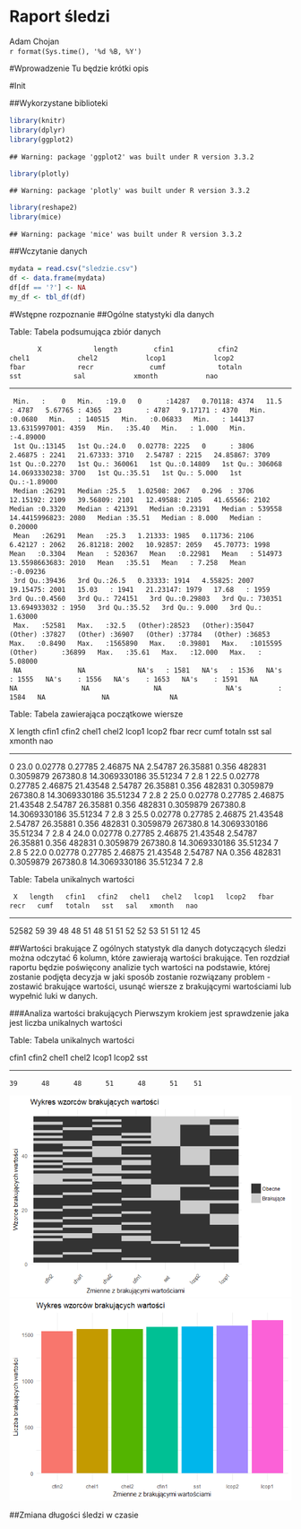 # Raport śledzi
Adam Chojan  
`r format(Sys.time(), '%d %B, %Y')`  




#Wprowadzenie
Tu będzie krótki opis

#Init

##Wykorzystane biblioteki

```r
library(knitr)
library(dplyr)
library(ggplot2)
```

```
## Warning: package 'ggplot2' was built under R version 3.3.2
```

```r
library(plotly)
```

```
## Warning: package 'plotly' was built under R version 3.3.2
```

```r
library(reshape2)
library(mice)
```

```
## Warning: package 'mice' was built under R version 3.3.2
```

##Wczytanie danych


```r
mydata = read.csv("sledzie.csv")
df <- data.frame(mydata)
df[df == '?'] <- NA
my_df <- tbl_df(df)
```

#Wstępne rozpoznanie
##Ogólne statystyki dla danych

Table: Tabela podsumująca zbiór danych

           X             length         cfin1           cfin2            chel1            chel2            lcop1            lcop2            fbar             recr              cumf             totaln                   sst             sal            xmonth            nao         
---  --------------  -------------  --------------  --------------  ---------------  ---------------  ---------------  ---------------  ---------------  ----------------  ----------------  ----------------  --------------------  --------------  ---------------  -----------------
     Min.   :    0   Min.   :19.0   0      :14287   0.70118: 4374   11.5    : 4787   5.67765 : 4365   23      : 4787   9.17171 : 4370   Min.   :0.0680   Min.   : 140515   Min.   :0.06833   Min.   : 144137   13.6315997001: 4359   Min.   :35.40   Min.   : 1.000   Min.   :-4.89000 
     1st Qu.:13145   1st Qu.:24.0   0.02778: 2225   0      : 3806   2.46875 : 2241   21.67333: 3710   2.54787 : 2215   24.85867: 3709   1st Qu.:0.2270   1st Qu.: 360061   1st Qu.:0.14809   1st Qu.: 306068   14.0693330238: 3700   1st Qu.:35.51   1st Qu.: 5.000   1st Qu.:-1.89000 
     Median :26291   Median :25.5   1.02508: 2067   0.296  : 3706   12.15192: 2109   39.56809: 2101   12.49588: 2105   41.65566: 2102   Median :0.3320   Median : 421391   Median :0.23191   Median : 539558   14.4415996823: 2080   Median :35.51   Median : 8.000   Median : 0.20000 
     Mean   :26291   Mean   :25.3   1.21333: 1985   0.11736: 2106   6.42127 : 2062   26.81218: 2002   10.92857: 2059   45.70773: 1998   Mean   :0.3304   Mean   : 520367   Mean   :0.22981   Mean   : 514973   13.5598663683: 2010   Mean   :35.51   Mean   : 7.258   Mean   :-0.09236 
     3rd Qu.:39436   3rd Qu.:26.5   0.33333: 1914   4.55825: 2007   19.15475: 2001   15.03   : 1941   21.23147: 1979   17.68   : 1959   3rd Qu.:0.4560   3rd Qu.: 724151   3rd Qu.:0.29803   3rd Qu.: 730351   13.694933032 : 1950   3rd Qu.:35.52   3rd Qu.: 9.000   3rd Qu.: 1.63000 
     Max.   :52581   Max.   :32.5   (Other):28523   (Other):35047   (Other) :37827   (Other) :36907   (Other) :37784   (Other) :36853   Max.   :0.8490   Max.   :1565890   Max.   :0.39801   Max.   :1015595   (Other)      :36899   Max.   :35.61   Max.   :12.000   Max.   : 5.08000 
     NA              NA             NA's   : 1581   NA's   : 1536   NA's    : 1555   NA's    : 1556   NA's    : 1653   NA's    : 1591   NA               NA                NA                NA                NA's         : 1584   NA              NA               NA               



Table: Tabela zawierająca początkowe wiersze

  X   length  cfin1     cfin2     chel1     chel2      lcop1     lcop2        fbar     recr        cumf     totaln  sst                   sal   xmonth   nao
---  -------  --------  --------  --------  ---------  --------  ---------  ------  -------  ----------  ---------  --------------  ---------  -------  ----
  0     23.0  0.02778   0.27785   2.46875   NA         2.54787   26.35881    0.356   482831   0.3059879   267380.8  14.3069330186    35.51234        7   2.8
  1     22.5  0.02778   0.27785   2.46875   21.43548   2.54787   26.35881    0.356   482831   0.3059879   267380.8  14.3069330186    35.51234        7   2.8
  2     25.0  0.02778   0.27785   2.46875   21.43548   2.54787   26.35881    0.356   482831   0.3059879   267380.8  14.3069330186    35.51234        7   2.8
  3     25.5  0.02778   0.27785   2.46875   21.43548   2.54787   26.35881    0.356   482831   0.3059879   267380.8  14.3069330186    35.51234        7   2.8
  4     24.0  0.02778   0.27785   2.46875   21.43548   2.54787   26.35881    0.356   482831   0.3059879   267380.8  14.3069330186    35.51234        7   2.8
  5     22.0  0.02778   0.27785   2.46875   21.43548   2.54787   NA          0.356   482831   0.3059879   267380.8  14.3069330186    35.51234        7   2.8



Table: Tabela unikalnych wartości

     X   length   cfin1   cfin2   chel1   chel2   lcop1   lcop2   fbar   recr   cumf   totaln   sst   sal   xmonth   nao
------  -------  ------  ------  ------  ------  ------  ------  -----  -----  -----  -------  ----  ----  -------  ----
 52582       59      39      48      48      51      48      51     51     52     52       53    51    51       12    45

##Wartości brakujące
Z ogólnych statystyk dla danych dotyczących śledzi można odczytać 6 kolumn, które zawierają wartości brakujące. Ten rozdział raportu będzie poświęcony analizie tych wartości na podstawie, której zostanie podjęta decyzja w jaki sposób zostanie rozwiązany problem - zostawić brakujące wartości, usunąć wiersze z brakującymi wartościami lub wypełnić luki w danych.

###Analiza wartości brakujących
Pierwszym krokiem jest sprawdzenie jaka jest liczba unikalnych wartości



Table: Tabela unikalnych wartości

 cfin1   cfin2   chel1   chel2   lcop1   lcop2   sst
------  ------  ------  ------  ------  ------  ----
    39      48      48      51      48      51    51

![](Raport_sledzie_files/figure-html/missing_valeues_pattern-1.png)<!-- -->![](Raport_sledzie_files/figure-html/missing_valeues_pattern-2.png)<!-- -->


##Zmiana długości śledzi w czasie
<!--html_preserve--><div id="htmlwidget-b224cd445df8254e8ba1" style="width:672px;height:480px;" class="plotly html-widget"></div>
<script type="application/json" data-for="htmlwidget-b224cd445df8254e8ba1">{"x":{"data":[{"x":[1,666.582278481013,1332.16455696203,1997.74683544304,2663.32911392405,3328.91139240506,3994.49367088608,4660.07594936709,5325.6582278481,5991.24050632911,6656.82278481013,7322.40506329114,7987.98734177215,8653.56962025316,9319.15189873418,9984.73417721519,10650.3164556962,11315.8987341772,11981.4810126582,12647.0632911392,13312.6455696203,13978.2278481013,14643.8101265823,15309.3924050633,15974.9746835443,16640.5569620253,17306.1392405063,17971.7215189873,18637.3037974684,19302.8860759494,19968.4683544304,20634.0506329114,21299.6329113924,21965.2151898734,22630.7974683544,23296.3797468354,23961.9620253165,24627.5443037975,25293.1265822785,25958.7088607595,26624.2911392405,27289.8734177215,27955.4556962025,28621.0379746835,29286.6202531646,29952.2025316456,30617.7848101266,31283.3670886076,31948.9493670886,32614.5316455696,33280.1139240506,33945.6962025316,34611.2784810127,35276.8607594937,35942.4430379747,36608.0253164557,37273.6075949367,37939.1898734177,38604.7721518987,39270.3544303797,39935.9367088608,40601.5189873418,41267.1012658228,41932.6835443038,42598.2658227848,43263.8481012658,43929.4303797468,44595.0126582278,45260.5949367089,45926.1772151899,46591.7594936709,47257.3417721519,47922.9240506329,48588.5063291139,49254.0886075949,49919.6708860759,50585.253164557,51250.835443038,51916.417721519,52582],"y":[26.2753681334387,26.2507855250607,26.2262029166827,26.2016203083047,26.1770376999267,26.1524550915486,26.1278724831706,26.1032898747926,26.0787072664146,26.0541246580366,26.0295420496586,26.0049594412806,25.9803768329026,25.9557942245245,25.9312116161465,25.9066290077685,25.8820463993905,25.8574637910125,25.8328811826345,25.8082985742565,25.7837159658785,25.7591333575004,25.7345507491224,25.7099681407444,25.6853855323664,25.6608029239884,25.6362203156104,25.6116377072324,25.5870550988544,25.5624724904763,25.5378898820983,25.5133072737203,25.4887246653423,25.4641420569643,25.4395594485863,25.4149768402083,25.3903942318303,25.3658116234523,25.3412290150742,25.3166464066962,25.2920637983182,25.2674811899402,25.2428985815622,25.2183159731842,25.1937333648062,25.1691507564282,25.1445681480501,25.1199855396721,25.0954029312941,25.0708203229161,25.0462377145381,25.0216551061601,24.9970724977821,24.9724898894041,24.947907281026,24.923324672648,24.89874206427,24.874159455892,24.849576847514,24.824994239136,24.800411630758,24.77582902238,24.751246414002,24.7266638056239,24.7020811972459,24.6774985888679,24.6529159804899,24.6283333721119,24.6037507637339,24.5791681553559,24.5545855469779,24.5300029385998,24.5054203302218,24.4808377218438,24.4562551134658,24.4316725050878,24.4070898967098,24.3825072883318,24.3579246799538,24.3333420715757],"text":["seq(1:length(length)): 1<br>length: 26.28","seq(1:length(length)): 666.58<br>length: 26.25","seq(1:length(length)): 1332.16<br>length: 26.23","seq(1:length(length)): 1997.75<br>length: 26.2","seq(1:length(length)): 2663.33<br>length: 26.18","seq(1:length(length)): 3328.91<br>length: 26.15","seq(1:length(length)): 3994.49<br>length: 26.13","seq(1:length(length)): 4660.08<br>length: 26.1","seq(1:length(length)): 5325.66<br>length: 26.08","seq(1:length(length)): 5991.24<br>length: 26.05","seq(1:length(length)): 6656.82<br>length: 26.03","seq(1:length(length)): 7322.41<br>length: 26","seq(1:length(length)): 7987.99<br>length: 25.98","seq(1:length(length)): 8653.57<br>length: 25.96","seq(1:length(length)): 9319.15<br>length: 25.93","seq(1:length(length)): 9984.73<br>length: 25.91","seq(1:length(length)): 10650.32<br>length: 25.88","seq(1:length(length)): 11315.9<br>length: 25.86","seq(1:length(length)): 11981.48<br>length: 25.83","seq(1:length(length)): 12647.06<br>length: 25.81","seq(1:length(length)): 13312.65<br>length: 25.78","seq(1:length(length)): 13978.23<br>length: 25.76","seq(1:length(length)): 14643.81<br>length: 25.73","seq(1:length(length)): 15309.39<br>length: 25.71","seq(1:length(length)): 15974.97<br>length: 25.69","seq(1:length(length)): 16640.56<br>length: 25.66","seq(1:length(length)): 17306.14<br>length: 25.64","seq(1:length(length)): 17971.72<br>length: 25.61","seq(1:length(length)): 18637.3<br>length: 25.59","seq(1:length(length)): 19302.89<br>length: 25.56","seq(1:length(length)): 19968.47<br>length: 25.54","seq(1:length(length)): 20634.05<br>length: 25.51","seq(1:length(length)): 21299.63<br>length: 25.49","seq(1:length(length)): 21965.22<br>length: 25.46","seq(1:length(length)): 22630.8<br>length: 25.44","seq(1:length(length)): 23296.38<br>length: 25.41","seq(1:length(length)): 23961.96<br>length: 25.39","seq(1:length(length)): 24627.54<br>length: 25.37","seq(1:length(length)): 25293.13<br>length: 25.34","seq(1:length(length)): 25958.71<br>length: 25.32","seq(1:length(length)): 26624.29<br>length: 25.29","seq(1:length(length)): 27289.87<br>length: 25.27","seq(1:length(length)): 27955.46<br>length: 25.24","seq(1:length(length)): 28621.04<br>length: 25.22","seq(1:length(length)): 29286.62<br>length: 25.19","seq(1:length(length)): 29952.2<br>length: 25.17","seq(1:length(length)): 30617.78<br>length: 25.14","seq(1:length(length)): 31283.37<br>length: 25.12","seq(1:length(length)): 31948.95<br>length: 25.1","seq(1:length(length)): 32614.53<br>length: 25.07","seq(1:length(length)): 33280.11<br>length: 25.05","seq(1:length(length)): 33945.7<br>length: 25.02","seq(1:length(length)): 34611.28<br>length: 25","seq(1:length(length)): 35276.86<br>length: 24.97","seq(1:length(length)): 35942.44<br>length: 24.95","seq(1:length(length)): 36608.03<br>length: 24.92","seq(1:length(length)): 37273.61<br>length: 24.9","seq(1:length(length)): 37939.19<br>length: 24.87","seq(1:length(length)): 38604.77<br>length: 24.85","seq(1:length(length)): 39270.35<br>length: 24.82","seq(1:length(length)): 39935.94<br>length: 24.8","seq(1:length(length)): 40601.52<br>length: 24.78","seq(1:length(length)): 41267.1<br>length: 24.75","seq(1:length(length)): 41932.68<br>length: 24.73","seq(1:length(length)): 42598.27<br>length: 24.7","seq(1:length(length)): 43263.85<br>length: 24.68","seq(1:length(length)): 43929.43<br>length: 24.65","seq(1:length(length)): 44595.01<br>length: 24.63","seq(1:length(length)): 45260.59<br>length: 24.6","seq(1:length(length)): 45926.18<br>length: 24.58","seq(1:length(length)): 46591.76<br>length: 24.55","seq(1:length(length)): 47257.34<br>length: 24.53","seq(1:length(length)): 47922.92<br>length: 24.51","seq(1:length(length)): 48588.51<br>length: 24.48","seq(1:length(length)): 49254.09<br>length: 24.46","seq(1:length(length)): 49919.67<br>length: 24.43","seq(1:length(length)): 50585.25<br>length: 24.41","seq(1:length(length)): 51250.84<br>length: 24.38","seq(1:length(length)): 51916.42<br>length: 24.36","seq(1:length(length)): 52582<br>length: 24.33"],"key":null,"type":"scatter","mode":"lines","name":"fitted values","line":{"width":3.77952755905512,"color":"rgba(51,102,255,1)","dash":"solid"},"hoveron":"points","showlegend":false,"xaxis":"x","yaxis":"y","hoverinfo":"text"},{"x":[1,666.582278481013,1332.16455696203,1997.74683544304,2663.32911392405,3328.91139240506,3994.49367088608,4660.07594936709,5325.6582278481,5991.24050632911,6656.82278481013,7322.40506329114,7987.98734177215,8653.56962025316,9319.15189873418,9984.73417721519,10650.3164556962,11315.8987341772,11981.4810126582,12647.0632911392,13312.6455696203,13978.2278481013,14643.8101265823,15309.3924050633,15974.9746835443,16640.5569620253,17306.1392405063,17971.7215189873,18637.3037974684,19302.8860759494,19968.4683544304,20634.0506329114,21299.6329113924,21965.2151898734,22630.7974683544,23296.3797468354,23961.9620253165,24627.5443037975,25293.1265822785,25958.7088607595,26624.2911392405,27289.8734177215,27955.4556962025,28621.0379746835,29286.6202531646,29952.2025316456,30617.7848101266,31283.3670886076,31948.9493670886,32614.5316455696,33280.1139240506,33945.6962025316,34611.2784810127,35276.8607594937,35942.4430379747,36608.0253164557,37273.6075949367,37939.1898734177,38604.7721518987,39270.3544303797,39935.9367088608,40601.5189873418,41267.1012658228,41932.6835443038,42598.2658227848,43263.8481012658,43929.4303797468,44595.0126582278,45260.5949367089,45926.1772151899,46591.7594936709,47257.3417721519,47922.9240506329,48588.5063291139,49254.0886075949,49919.6708860759,50585.253164557,51250.835443038,51916.417721519,52582,52582,52582,51916.417721519,51250.835443038,50585.253164557,49919.6708860759,49254.0886075949,48588.5063291139,47922.9240506329,47257.3417721519,46591.7594936709,45926.1772151899,45260.5949367089,44595.0126582278,43929.4303797468,43263.8481012658,42598.2658227848,41932.6835443038,41267.1012658228,40601.5189873418,39935.9367088608,39270.3544303797,38604.7721518987,37939.1898734177,37273.6075949367,36608.0253164557,35942.4430379747,35276.8607594937,34611.2784810127,33945.6962025316,33280.1139240506,32614.5316455696,31948.9493670886,31283.3670886076,30617.7848101266,29952.2025316456,29286.6202531646,28621.0379746835,27955.4556962025,27289.8734177215,26624.2911392405,25958.7088607595,25293.1265822785,24627.5443037975,23961.9620253165,23296.3797468354,22630.7974683544,21965.2151898734,21299.6329113924,20634.0506329114,19968.4683544304,19302.8860759494,18637.3037974684,17971.7215189873,17306.1392405063,16640.5569620253,15974.9746835443,15309.3924050633,14643.8101265823,13978.2278481013,13312.6455696203,12647.0632911392,11981.4810126582,11315.8987341772,10650.3164556962,9984.73417721519,9319.15189873418,8653.56962025316,7987.98734177215,7322.40506329114,6656.82278481013,5991.24050632911,5325.6582278481,4660.07594936709,3994.49367088608,3328.91139240506,2663.32911392405,1997.74683544304,1332.16455696203,666.582278481013,1,1],"y":[26.2487876611835,26.2247081124973,26.2006251798989,26.1765386611448,26.1524483391824,26.1283539809588,26.1042553361413,26.080152135745,26.0560440906672,26.0319308901283,26.0078122000211,25.9836876611751,25.9595568875439,25.9354194643319,25.9112749460793,25.8871228547362,25.8629626777629,25.8387938663075,25.8146158335245,25.7904279531139,25.7662295581793,25.742019940521,25.7177983505034,25.6935639976531,25.6693160521657,25.6450536475107,25.620775884332,25.5964818358373,25.5721705548485,25.5478410826469,25.5234924596841,25.4991237381398,25.4747339961931,25.4503223537398,25.425887989137,25.4014301564066,25.3769482021983,25.3524415817173,25.3279098727815,25.303352787207,25.278770178829,25.2541620476475,25.2295285398273,25.2048699435522,25.1801866810044,25.1554792969789,25.1307484448256,25.1059948705229,25.0812193957136,25.0564229005019,25.0316063067086,25.0067705621542,24.981916626387,24.9570454581257,24.9321580045483,24.9072551924473,24.8823379211787,24.857407057273,24.8324634305346,24.8075078314368,24.7825410096154,24.75756367327,24.732576489297,24.7075800839964,24.6825750442136,24.6575619188007,24.6325412202973,24.6075134267532,24.5824789836284,24.5574383057184,24.5323917790696,24.5073397628525,24.4822825911742,24.4572205748145,24.432154002876,24.4070831443435,24.3820082495499,24.356929551548,24.3318472673904,24.3067615993205,24.3067615993205,24.359922543831,24.3840020925172,24.4080850251156,24.4321715438697,24.4562618658321,24.4803562240556,24.5044548688731,24.5285580692694,24.5526661143472,24.5767793148861,24.6008980049933,24.6250225438394,24.6491533174705,24.6732907406825,24.6974352589351,24.7215873502782,24.7457475272515,24.7699163387069,24.79409437149,24.8182822519005,24.8424806468351,24.8666902644934,24.8909118545111,24.9151462073614,24.9393941528488,24.9636565575038,24.9879343206824,25.0122283691771,25.036539650166,25.0608691223676,25.0852177453303,25.1095864668746,25.1339762088214,25.1583878512747,25.1828222158775,25.2072800486079,25.2317620028162,25.2562686232971,25.2808003322329,25.3053574178074,25.3299400261854,25.354548157367,25.3791816651872,25.4038402614622,25.42852352401,25.4532309080356,25.4779617601888,25.5027153344916,25.5274908093008,25.5522873045126,25.5771038983058,25.6019396428602,25.6267935786274,25.6516647468888,25.6765522004661,25.7014550125672,25.7263722838358,25.7513031477415,25.7762467744799,25.8012023735776,25.826169195399,25.8511465317445,25.8761337157175,25.9011301210181,25.9261351608008,25.9511482862137,25.9761689847172,26.0011967782612,26.0262312213861,26.051271899296,26.0763184259449,26.101370442162,26.1264276138402,26.1514896301999,26.1765562021385,26.2016270606709,26.2267019554645,26.2517806534665,26.2768629376241,26.3019486056939,26.2487876611835],"text":["seq(1:length(length)): 1<br>length: 26.28","seq(1:length(length)): 666.58<br>length: 26.25","seq(1:length(length)): 1332.16<br>length: 26.23","seq(1:length(length)): 1997.75<br>length: 26.2","seq(1:length(length)): 2663.33<br>length: 26.18","seq(1:length(length)): 3328.91<br>length: 26.15","seq(1:length(length)): 3994.49<br>length: 26.13","seq(1:length(length)): 4660.08<br>length: 26.1","seq(1:length(length)): 5325.66<br>length: 26.08","seq(1:length(length)): 5991.24<br>length: 26.05","seq(1:length(length)): 6656.82<br>length: 26.03","seq(1:length(length)): 7322.41<br>length: 26","seq(1:length(length)): 7987.99<br>length: 25.98","seq(1:length(length)): 8653.57<br>length: 25.96","seq(1:length(length)): 9319.15<br>length: 25.93","seq(1:length(length)): 9984.73<br>length: 25.91","seq(1:length(length)): 10650.32<br>length: 25.88","seq(1:length(length)): 11315.9<br>length: 25.86","seq(1:length(length)): 11981.48<br>length: 25.83","seq(1:length(length)): 12647.06<br>length: 25.81","seq(1:length(length)): 13312.65<br>length: 25.78","seq(1:length(length)): 13978.23<br>length: 25.76","seq(1:length(length)): 14643.81<br>length: 25.73","seq(1:length(length)): 15309.39<br>length: 25.71","seq(1:length(length)): 15974.97<br>length: 25.69","seq(1:length(length)): 16640.56<br>length: 25.66","seq(1:length(length)): 17306.14<br>length: 25.64","seq(1:length(length)): 17971.72<br>length: 25.61","seq(1:length(length)): 18637.3<br>length: 25.59","seq(1:length(length)): 19302.89<br>length: 25.56","seq(1:length(length)): 19968.47<br>length: 25.54","seq(1:length(length)): 20634.05<br>length: 25.51","seq(1:length(length)): 21299.63<br>length: 25.49","seq(1:length(length)): 21965.22<br>length: 25.46","seq(1:length(length)): 22630.8<br>length: 25.44","seq(1:length(length)): 23296.38<br>length: 25.41","seq(1:length(length)): 23961.96<br>length: 25.39","seq(1:length(length)): 24627.54<br>length: 25.37","seq(1:length(length)): 25293.13<br>length: 25.34","seq(1:length(length)): 25958.71<br>length: 25.32","seq(1:length(length)): 26624.29<br>length: 25.29","seq(1:length(length)): 27289.87<br>length: 25.27","seq(1:length(length)): 27955.46<br>length: 25.24","seq(1:length(length)): 28621.04<br>length: 25.22","seq(1:length(length)): 29286.62<br>length: 25.19","seq(1:length(length)): 29952.2<br>length: 25.17","seq(1:length(length)): 30617.78<br>length: 25.14","seq(1:length(length)): 31283.37<br>length: 25.12","seq(1:length(length)): 31948.95<br>length: 25.1","seq(1:length(length)): 32614.53<br>length: 25.07","seq(1:length(length)): 33280.11<br>length: 25.05","seq(1:length(length)): 33945.7<br>length: 25.02","seq(1:length(length)): 34611.28<br>length: 25","seq(1:length(length)): 35276.86<br>length: 24.97","seq(1:length(length)): 35942.44<br>length: 24.95","seq(1:length(length)): 36608.03<br>length: 24.92","seq(1:length(length)): 37273.61<br>length: 24.9","seq(1:length(length)): 37939.19<br>length: 24.87","seq(1:length(length)): 38604.77<br>length: 24.85","seq(1:length(length)): 39270.35<br>length: 24.82","seq(1:length(length)): 39935.94<br>length: 24.8","seq(1:length(length)): 40601.52<br>length: 24.78","seq(1:length(length)): 41267.1<br>length: 24.75","seq(1:length(length)): 41932.68<br>length: 24.73","seq(1:length(length)): 42598.27<br>length: 24.7","seq(1:length(length)): 43263.85<br>length: 24.68","seq(1:length(length)): 43929.43<br>length: 24.65","seq(1:length(length)): 44595.01<br>length: 24.63","seq(1:length(length)): 45260.59<br>length: 24.6","seq(1:length(length)): 45926.18<br>length: 24.58","seq(1:length(length)): 46591.76<br>length: 24.55","seq(1:length(length)): 47257.34<br>length: 24.53","seq(1:length(length)): 47922.92<br>length: 24.51","seq(1:length(length)): 48588.51<br>length: 24.48","seq(1:length(length)): 49254.09<br>length: 24.46","seq(1:length(length)): 49919.67<br>length: 24.43","seq(1:length(length)): 50585.25<br>length: 24.41","seq(1:length(length)): 51250.84<br>length: 24.38","seq(1:length(length)): 51916.42<br>length: 24.36","seq(1:length(length)): 52582<br>length: 24.33","seq(1:length(length)): 52582<br>length: 24.33","seq(1:length(length)): 52582<br>length: 24.33","seq(1:length(length)): 51916.42<br>length: 24.36","seq(1:length(length)): 51250.84<br>length: 24.38","seq(1:length(length)): 50585.25<br>length: 24.41","seq(1:length(length)): 49919.67<br>length: 24.43","seq(1:length(length)): 49254.09<br>length: 24.46","seq(1:length(length)): 48588.51<br>length: 24.48","seq(1:length(length)): 47922.92<br>length: 24.51","seq(1:length(length)): 47257.34<br>length: 24.53","seq(1:length(length)): 46591.76<br>length: 24.55","seq(1:length(length)): 45926.18<br>length: 24.58","seq(1:length(length)): 45260.59<br>length: 24.6","seq(1:length(length)): 44595.01<br>length: 24.63","seq(1:length(length)): 43929.43<br>length: 24.65","seq(1:length(length)): 43263.85<br>length: 24.68","seq(1:length(length)): 42598.27<br>length: 24.7","seq(1:length(length)): 41932.68<br>length: 24.73","seq(1:length(length)): 41267.1<br>length: 24.75","seq(1:length(length)): 40601.52<br>length: 24.78","seq(1:length(length)): 39935.94<br>length: 24.8","seq(1:length(length)): 39270.35<br>length: 24.82","seq(1:length(length)): 38604.77<br>length: 24.85","seq(1:length(length)): 37939.19<br>length: 24.87","seq(1:length(length)): 37273.61<br>length: 24.9","seq(1:length(length)): 36608.03<br>length: 24.92","seq(1:length(length)): 35942.44<br>length: 24.95","seq(1:length(length)): 35276.86<br>length: 24.97","seq(1:length(length)): 34611.28<br>length: 25","seq(1:length(length)): 33945.7<br>length: 25.02","seq(1:length(length)): 33280.11<br>length: 25.05","seq(1:length(length)): 32614.53<br>length: 25.07","seq(1:length(length)): 31948.95<br>length: 25.1","seq(1:length(length)): 31283.37<br>length: 25.12","seq(1:length(length)): 30617.78<br>length: 25.14","seq(1:length(length)): 29952.2<br>length: 25.17","seq(1:length(length)): 29286.62<br>length: 25.19","seq(1:length(length)): 28621.04<br>length: 25.22","seq(1:length(length)): 27955.46<br>length: 25.24","seq(1:length(length)): 27289.87<br>length: 25.27","seq(1:length(length)): 26624.29<br>length: 25.29","seq(1:length(length)): 25958.71<br>length: 25.32","seq(1:length(length)): 25293.13<br>length: 25.34","seq(1:length(length)): 24627.54<br>length: 25.37","seq(1:length(length)): 23961.96<br>length: 25.39","seq(1:length(length)): 23296.38<br>length: 25.41","seq(1:length(length)): 22630.8<br>length: 25.44","seq(1:length(length)): 21965.22<br>length: 25.46","seq(1:length(length)): 21299.63<br>length: 25.49","seq(1:length(length)): 20634.05<br>length: 25.51","seq(1:length(length)): 19968.47<br>length: 25.54","seq(1:length(length)): 19302.89<br>length: 25.56","seq(1:length(length)): 18637.3<br>length: 25.59","seq(1:length(length)): 17971.72<br>length: 25.61","seq(1:length(length)): 17306.14<br>length: 25.64","seq(1:length(length)): 16640.56<br>length: 25.66","seq(1:length(length)): 15974.97<br>length: 25.69","seq(1:length(length)): 15309.39<br>length: 25.71","seq(1:length(length)): 14643.81<br>length: 25.73","seq(1:length(length)): 13978.23<br>length: 25.76","seq(1:length(length)): 13312.65<br>length: 25.78","seq(1:length(length)): 12647.06<br>length: 25.81","seq(1:length(length)): 11981.48<br>length: 25.83","seq(1:length(length)): 11315.9<br>length: 25.86","seq(1:length(length)): 10650.32<br>length: 25.88","seq(1:length(length)): 9984.73<br>length: 25.91","seq(1:length(length)): 9319.15<br>length: 25.93","seq(1:length(length)): 8653.57<br>length: 25.96","seq(1:length(length)): 7987.99<br>length: 25.98","seq(1:length(length)): 7322.41<br>length: 26","seq(1:length(length)): 6656.82<br>length: 26.03","seq(1:length(length)): 5991.24<br>length: 26.05","seq(1:length(length)): 5325.66<br>length: 26.08","seq(1:length(length)): 4660.08<br>length: 26.1","seq(1:length(length)): 3994.49<br>length: 26.13","seq(1:length(length)): 3328.91<br>length: 26.15","seq(1:length(length)): 2663.33<br>length: 26.18","seq(1:length(length)): 1997.75<br>length: 26.2","seq(1:length(length)): 1332.16<br>length: 26.23","seq(1:length(length)): 666.58<br>length: 26.25","seq(1:length(length)): 1<br>length: 26.28","seq(1:length(length)): 1<br>length: 26.28"],"key":null,"type":"scatter","mode":"lines","line":{"width":3.77952755905512,"color":"transparent","dash":"solid"},"fill":"toself","fillcolor":"rgba(153,153,153,0.4)","hoveron":"points","hoverinfo":"x+y","showlegend":false,"xaxis":"x","yaxis":"y","name":""},{"x":[1,666.582278481013,1332.16455696203,1997.74683544304,2663.32911392405,3328.91139240506,3994.49367088608,4660.07594936709,5325.6582278481,5991.24050632911,6656.82278481013,7322.40506329114,7987.98734177215,8653.56962025316,9319.15189873418,9984.73417721519,10650.3164556962,11315.8987341772,11981.4810126582,12647.0632911392,13312.6455696203,13978.2278481013,14643.8101265823,15309.3924050633,15974.9746835443,16640.5569620253,17306.1392405063,17971.7215189873,18637.3037974684,19302.8860759494,19968.4683544304,20634.0506329114,21299.6329113924,21965.2151898734,22630.7974683544,23296.3797468354,23961.9620253165,24627.5443037975,25293.1265822785,25958.7088607595,26624.2911392405,27289.8734177215,27955.4556962025,28621.0379746835,29286.6202531646,29952.2025316456,30617.7848101266,31283.3670886076,31948.9493670886,32614.5316455696,33280.1139240506,33945.6962025316,34611.2784810127,35276.8607594937,35942.4430379747,36608.0253164557,37273.6075949367,37939.1898734177,38604.7721518987,39270.3544303797,39935.9367088608,40601.5189873418,41267.1012658228,41932.6835443038,42598.2658227848,43263.8481012658,43929.4303797468,44595.0126582278,45260.5949367089,45926.1772151899,46591.7594936709,47257.3417721519,47922.9240506329,48588.5063291139,49254.0886075949,49919.6708860759,50585.253164557,51250.835443038,51916.417721519,52582],"y":[26.2753681334375,26.2507855250595,26.2262029166815,26.2016203083035,26.1770376999255,26.1524550915475,26.1278724831695,26.1032898747915,26.0787072664135,26.0541246580355,26.0295420496575,26.0049594412795,25.9803768329015,25.9557942245235,25.9312116161455,25.9066290077675,25.8820463993895,25.8574637910114,25.8328811826334,25.8082985742554,25.7837159658774,25.7591333574994,25.7345507491214,25.7099681407434,25.6853855323654,25.6608029239874,25.6362203156094,25.6116377072314,25.5870550988534,25.5624724904754,25.5378898820974,25.5133072737194,25.4887246653414,25.4641420569634,25.4395594485854,25.4149768402074,25.3903942318294,25.3658116234514,25.3412290150734,25.3166464066954,25.2920637983174,25.2674811899394,25.2428985815614,25.2183159731834,25.1937333648054,25.1691507564274,25.1445681480494,25.1199855396714,25.0954029312934,25.0708203229154,25.0462377145374,25.0216551061594,24.9970724977814,24.9724898894034,24.9479072810254,24.9233246726474,24.8987420642694,24.8741594558914,24.8495768475134,24.8249942391353,24.8004116307573,24.7758290223793,24.7512464140013,24.7266638056233,24.7020811972453,24.6774985888673,24.6529159804893,24.6283333721113,24.6037507637333,24.5791681553553,24.5545855469773,24.5300029385993,24.5054203302213,24.4808377218433,24.4562551134653,24.4316725050873,24.4070898967093,24.3825072883313,24.3579246799533,24.3333420715753],"text":["seq(1:length(length)): 1<br>length: 26.28","seq(1:length(length)): 666.58<br>length: 26.25","seq(1:length(length)): 1332.16<br>length: 26.23","seq(1:length(length)): 1997.75<br>length: 26.2","seq(1:length(length)): 2663.33<br>length: 26.18","seq(1:length(length)): 3328.91<br>length: 26.15","seq(1:length(length)): 3994.49<br>length: 26.13","seq(1:length(length)): 4660.08<br>length: 26.1","seq(1:length(length)): 5325.66<br>length: 26.08","seq(1:length(length)): 5991.24<br>length: 26.05","seq(1:length(length)): 6656.82<br>length: 26.03","seq(1:length(length)): 7322.41<br>length: 26","seq(1:length(length)): 7987.99<br>length: 25.98","seq(1:length(length)): 8653.57<br>length: 25.96","seq(1:length(length)): 9319.15<br>length: 25.93","seq(1:length(length)): 9984.73<br>length: 25.91","seq(1:length(length)): 10650.32<br>length: 25.88","seq(1:length(length)): 11315.9<br>length: 25.86","seq(1:length(length)): 11981.48<br>length: 25.83","seq(1:length(length)): 12647.06<br>length: 25.81","seq(1:length(length)): 13312.65<br>length: 25.78","seq(1:length(length)): 13978.23<br>length: 25.76","seq(1:length(length)): 14643.81<br>length: 25.73","seq(1:length(length)): 15309.39<br>length: 25.71","seq(1:length(length)): 15974.97<br>length: 25.69","seq(1:length(length)): 16640.56<br>length: 25.66","seq(1:length(length)): 17306.14<br>length: 25.64","seq(1:length(length)): 17971.72<br>length: 25.61","seq(1:length(length)): 18637.3<br>length: 25.59","seq(1:length(length)): 19302.89<br>length: 25.56","seq(1:length(length)): 19968.47<br>length: 25.54","seq(1:length(length)): 20634.05<br>length: 25.51","seq(1:length(length)): 21299.63<br>length: 25.49","seq(1:length(length)): 21965.22<br>length: 25.46","seq(1:length(length)): 22630.8<br>length: 25.44","seq(1:length(length)): 23296.38<br>length: 25.41","seq(1:length(length)): 23961.96<br>length: 25.39","seq(1:length(length)): 24627.54<br>length: 25.37","seq(1:length(length)): 25293.13<br>length: 25.34","seq(1:length(length)): 25958.71<br>length: 25.32","seq(1:length(length)): 26624.29<br>length: 25.29","seq(1:length(length)): 27289.87<br>length: 25.27","seq(1:length(length)): 27955.46<br>length: 25.24","seq(1:length(length)): 28621.04<br>length: 25.22","seq(1:length(length)): 29286.62<br>length: 25.19","seq(1:length(length)): 29952.2<br>length: 25.17","seq(1:length(length)): 30617.78<br>length: 25.14","seq(1:length(length)): 31283.37<br>length: 25.12","seq(1:length(length)): 31948.95<br>length: 25.1","seq(1:length(length)): 32614.53<br>length: 25.07","seq(1:length(length)): 33280.11<br>length: 25.05","seq(1:length(length)): 33945.7<br>length: 25.02","seq(1:length(length)): 34611.28<br>length: 25","seq(1:length(length)): 35276.86<br>length: 24.97","seq(1:length(length)): 35942.44<br>length: 24.95","seq(1:length(length)): 36608.03<br>length: 24.92","seq(1:length(length)): 37273.61<br>length: 24.9","seq(1:length(length)): 37939.19<br>length: 24.87","seq(1:length(length)): 38604.77<br>length: 24.85","seq(1:length(length)): 39270.35<br>length: 24.82","seq(1:length(length)): 39935.94<br>length: 24.8","seq(1:length(length)): 40601.52<br>length: 24.78","seq(1:length(length)): 41267.1<br>length: 24.75","seq(1:length(length)): 41932.68<br>length: 24.73","seq(1:length(length)): 42598.27<br>length: 24.7","seq(1:length(length)): 43263.85<br>length: 24.68","seq(1:length(length)): 43929.43<br>length: 24.65","seq(1:length(length)): 44595.01<br>length: 24.63","seq(1:length(length)): 45260.59<br>length: 24.6","seq(1:length(length)): 45926.18<br>length: 24.58","seq(1:length(length)): 46591.76<br>length: 24.55","seq(1:length(length)): 47257.34<br>length: 24.53","seq(1:length(length)): 47922.92<br>length: 24.51","seq(1:length(length)): 48588.51<br>length: 24.48","seq(1:length(length)): 49254.09<br>length: 24.46","seq(1:length(length)): 49919.67<br>length: 24.43","seq(1:length(length)): 50585.25<br>length: 24.41","seq(1:length(length)): 51250.84<br>length: 24.38","seq(1:length(length)): 51916.42<br>length: 24.36","seq(1:length(length)): 52582<br>length: 24.33"],"key":null,"type":"scatter","mode":"lines","name":"fitted values","line":{"width":3.77952755905512,"color":"rgba(51,102,255,1)","dash":"solid"},"hoveron":"points","showlegend":false,"xaxis":"x","yaxis":"y","hoverinfo":"text"},{"x":[1,666.582278481013,1332.16455696203,1997.74683544304,2663.32911392405,3328.91139240506,3994.49367088608,4660.07594936709,5325.6582278481,5991.24050632911,6656.82278481013,7322.40506329114,7987.98734177215,8653.56962025316,9319.15189873418,9984.73417721519,10650.3164556962,11315.8987341772,11981.4810126582,12647.0632911392,13312.6455696203,13978.2278481013,14643.8101265823,15309.3924050633,15974.9746835443,16640.5569620253,17306.1392405063,17971.7215189873,18637.3037974684,19302.8860759494,19968.4683544304,20634.0506329114,21299.6329113924,21965.2151898734,22630.7974683544,23296.3797468354,23961.9620253165,24627.5443037975,25293.1265822785,25958.7088607595,26624.2911392405,27289.8734177215,27955.4556962025,28621.0379746835,29286.6202531646,29952.2025316456,30617.7848101266,31283.3670886076,31948.9493670886,32614.5316455696,33280.1139240506,33945.6962025316,34611.2784810127,35276.8607594937,35942.4430379747,36608.0253164557,37273.6075949367,37939.1898734177,38604.7721518987,39270.3544303797,39935.9367088608,40601.5189873418,41267.1012658228,41932.6835443038,42598.2658227848,43263.8481012658,43929.4303797468,44595.0126582278,45260.5949367089,45926.1772151899,46591.7594936709,47257.3417721519,47922.9240506329,48588.5063291139,49254.0886075949,49919.6708860759,50585.253164557,51250.835443038,51916.417721519,52582,52582,52582,51916.417721519,51250.835443038,50585.253164557,49919.6708860759,49254.0886075949,48588.5063291139,47922.9240506329,47257.3417721519,46591.7594936709,45926.1772151899,45260.5949367089,44595.0126582278,43929.4303797468,43263.8481012658,42598.2658227848,41932.6835443038,41267.1012658228,40601.5189873418,39935.9367088608,39270.3544303797,38604.7721518987,37939.1898734177,37273.6075949367,36608.0253164557,35942.4430379747,35276.8607594937,34611.2784810127,33945.6962025316,33280.1139240506,32614.5316455696,31948.9493670886,31283.3670886076,30617.7848101266,29952.2025316456,29286.6202531646,28621.0379746835,27955.4556962025,27289.8734177215,26624.2911392405,25958.7088607595,25293.1265822785,24627.5443037975,23961.9620253165,23296.3797468354,22630.7974683544,21965.2151898734,21299.6329113924,20634.0506329114,19968.4683544304,19302.8860759494,18637.3037974684,17971.7215189873,17306.1392405063,16640.5569620253,15974.9746835443,15309.3924050633,14643.8101265823,13978.2278481013,13312.6455696203,12647.0632911392,11981.4810126582,11315.8987341772,10650.3164556962,9984.73417721519,9319.15189873418,8653.56962025316,7987.98734177215,7322.40506329114,6656.82278481013,5991.24050632911,5325.6582278481,4660.07594936709,3994.49367088608,3328.91139240506,2663.32911392405,1997.74683544304,1332.16455696203,666.582278481013,1,1],"y":[26.2487882730509,26.2247087127845,26.2006257686838,26.17653923851,26.1524489052154,26.1283545357526,26.1042558797946,26.0801526683626,26.0560446123606,26.0319314010162,26.0078127002298,25.9836881508392,25.9595573668071,25.9354199333472,25.91127540501,25.8871233037566,25.8629631170592,25.8387942960784,25.8146162539823,25.7904283644853,25.7662299607063,25.742020334462,25.7177987361339,25.6935643752669,25.6693164220758,25.6450540100498,25.6207762398538,25.5964821847167,25.572170897482,25.5478414194533,25.5234927911044,25.4991240646365,25.4747343182501,25.4503226718613,25.425888303846,25.4014304682433,25.376948511718,25.3524418894879,25.3279101793804,25.3033530932184,25.2787704848404,25.2541623542464,25.2295288475978,25.204870253072,25.1801869928413,25.155479611688,25.1307487629472,25.10599519258,25.0812197222105,25.0564232319223,25.0316066435153,25.0067709047879,24.9819169752666,24.9570458136477,24.9321583670878,24.9072555623577,24.8823382987928,24.8574074429038,24.8324638244759,24.8075082339642,24.7825414209872,24.7575640937282,24.7325769190683,24.7075805232931,24.6825754932345,24.6575623777319,24.632541689313,24.607513906017,24.5824794732931,24.5574388059277,24.532392289958,24.5073402845465,24.4822831237924,24.4572211184684,24.4321545576705,24.4070837103773,24.3820088269159,24.3569301403337,24.3318478676784,24.3067622111887,24.3067622111887,24.3599219319619,24.3840014922283,24.408084436329,24.4321709665027,24.4562612997973,24.4803556692602,24.5044543252182,24.5285575366502,24.5526655926522,24.5767788039966,24.600897504783,24.6250220541735,24.6491528382057,24.6732902716656,24.6974348000028,24.7215869012561,24.7457470879536,24.7699159089344,24.7940939510305,24.8182818405275,24.8424802443065,24.8666898705508,24.8909114688789,24.9151458297459,24.939393782937,24.963656194963,24.987933965159,25.0122280202961,25.0365393075308,25.0608687855595,25.0852174139084,25.1095861403763,25.1339758867627,25.1583875331515,25.1828219011668,25.2072797367695,25.2317616932948,25.2562683155249,25.2808000256324,25.3053571117944,25.3299397201724,25.3545478507664,25.379181357415,25.4038399519408,25.4285232121715,25.4532305933248,25.4779614420656,25.5027150124327,25.5274904828023,25.5522869730905,25.5771035614975,25.6019393002249,25.6267932297462,25.651664391365,25.676551837925,25.7014546426551,25.72637190622,25.751302762109,25.7762463805369,25.8012019710486,25.8261687840256,25.8511461112846,25.8761332859445,25.9011296817197,25.9261347117783,25.9511478272809,25.9761685156998,26.0011962989958,26.0262307317197,26.0512713990851,26.0763179150548,26.1013699204663,26.1264270812204,26.1514890865444,26.1765556473423,26.2016264946355,26.2267013780969,26.2517800646791,26.2768623373344,26.3019479938241,26.2487882730509],"text":["seq(1:length(length)): 1<br>length: 26.28","seq(1:length(length)): 666.58<br>length: 26.25","seq(1:length(length)): 1332.16<br>length: 26.23","seq(1:length(length)): 1997.75<br>length: 26.2","seq(1:length(length)): 2663.33<br>length: 26.18","seq(1:length(length)): 3328.91<br>length: 26.15","seq(1:length(length)): 3994.49<br>length: 26.13","seq(1:length(length)): 4660.08<br>length: 26.1","seq(1:length(length)): 5325.66<br>length: 26.08","seq(1:length(length)): 5991.24<br>length: 26.05","seq(1:length(length)): 6656.82<br>length: 26.03","seq(1:length(length)): 7322.41<br>length: 26","seq(1:length(length)): 7987.99<br>length: 25.98","seq(1:length(length)): 8653.57<br>length: 25.96","seq(1:length(length)): 9319.15<br>length: 25.93","seq(1:length(length)): 9984.73<br>length: 25.91","seq(1:length(length)): 10650.32<br>length: 25.88","seq(1:length(length)): 11315.9<br>length: 25.86","seq(1:length(length)): 11981.48<br>length: 25.83","seq(1:length(length)): 12647.06<br>length: 25.81","seq(1:length(length)): 13312.65<br>length: 25.78","seq(1:length(length)): 13978.23<br>length: 25.76","seq(1:length(length)): 14643.81<br>length: 25.73","seq(1:length(length)): 15309.39<br>length: 25.71","seq(1:length(length)): 15974.97<br>length: 25.69","seq(1:length(length)): 16640.56<br>length: 25.66","seq(1:length(length)): 17306.14<br>length: 25.64","seq(1:length(length)): 17971.72<br>length: 25.61","seq(1:length(length)): 18637.3<br>length: 25.59","seq(1:length(length)): 19302.89<br>length: 25.56","seq(1:length(length)): 19968.47<br>length: 25.54","seq(1:length(length)): 20634.05<br>length: 25.51","seq(1:length(length)): 21299.63<br>length: 25.49","seq(1:length(length)): 21965.22<br>length: 25.46","seq(1:length(length)): 22630.8<br>length: 25.44","seq(1:length(length)): 23296.38<br>length: 25.41","seq(1:length(length)): 23961.96<br>length: 25.39","seq(1:length(length)): 24627.54<br>length: 25.37","seq(1:length(length)): 25293.13<br>length: 25.34","seq(1:length(length)): 25958.71<br>length: 25.32","seq(1:length(length)): 26624.29<br>length: 25.29","seq(1:length(length)): 27289.87<br>length: 25.27","seq(1:length(length)): 27955.46<br>length: 25.24","seq(1:length(length)): 28621.04<br>length: 25.22","seq(1:length(length)): 29286.62<br>length: 25.19","seq(1:length(length)): 29952.2<br>length: 25.17","seq(1:length(length)): 30617.78<br>length: 25.14","seq(1:length(length)): 31283.37<br>length: 25.12","seq(1:length(length)): 31948.95<br>length: 25.1","seq(1:length(length)): 32614.53<br>length: 25.07","seq(1:length(length)): 33280.11<br>length: 25.05","seq(1:length(length)): 33945.7<br>length: 25.02","seq(1:length(length)): 34611.28<br>length: 25","seq(1:length(length)): 35276.86<br>length: 24.97","seq(1:length(length)): 35942.44<br>length: 24.95","seq(1:length(length)): 36608.03<br>length: 24.92","seq(1:length(length)): 37273.61<br>length: 24.9","seq(1:length(length)): 37939.19<br>length: 24.87","seq(1:length(length)): 38604.77<br>length: 24.85","seq(1:length(length)): 39270.35<br>length: 24.82","seq(1:length(length)): 39935.94<br>length: 24.8","seq(1:length(length)): 40601.52<br>length: 24.78","seq(1:length(length)): 41267.1<br>length: 24.75","seq(1:length(length)): 41932.68<br>length: 24.73","seq(1:length(length)): 42598.27<br>length: 24.7","seq(1:length(length)): 43263.85<br>length: 24.68","seq(1:length(length)): 43929.43<br>length: 24.65","seq(1:length(length)): 44595.01<br>length: 24.63","seq(1:length(length)): 45260.59<br>length: 24.6","seq(1:length(length)): 45926.18<br>length: 24.58","seq(1:length(length)): 46591.76<br>length: 24.55","seq(1:length(length)): 47257.34<br>length: 24.53","seq(1:length(length)): 47922.92<br>length: 24.51","seq(1:length(length)): 48588.51<br>length: 24.48","seq(1:length(length)): 49254.09<br>length: 24.46","seq(1:length(length)): 49919.67<br>length: 24.43","seq(1:length(length)): 50585.25<br>length: 24.41","seq(1:length(length)): 51250.84<br>length: 24.38","seq(1:length(length)): 51916.42<br>length: 24.36","seq(1:length(length)): 52582<br>length: 24.33","seq(1:length(length)): 52582<br>length: 24.33","seq(1:length(length)): 52582<br>length: 24.33","seq(1:length(length)): 51916.42<br>length: 24.36","seq(1:length(length)): 51250.84<br>length: 24.38","seq(1:length(length)): 50585.25<br>length: 24.41","seq(1:length(length)): 49919.67<br>length: 24.43","seq(1:length(length)): 49254.09<br>length: 24.46","seq(1:length(length)): 48588.51<br>length: 24.48","seq(1:length(length)): 47922.92<br>length: 24.51","seq(1:length(length)): 47257.34<br>length: 24.53","seq(1:length(length)): 46591.76<br>length: 24.55","seq(1:length(length)): 45926.18<br>length: 24.58","seq(1:length(length)): 45260.59<br>length: 24.6","seq(1:length(length)): 44595.01<br>length: 24.63","seq(1:length(length)): 43929.43<br>length: 24.65","seq(1:length(length)): 43263.85<br>length: 24.68","seq(1:length(length)): 42598.27<br>length: 24.7","seq(1:length(length)): 41932.68<br>length: 24.73","seq(1:length(length)): 41267.1<br>length: 24.75","seq(1:length(length)): 40601.52<br>length: 24.78","seq(1:length(length)): 39935.94<br>length: 24.8","seq(1:length(length)): 39270.35<br>length: 24.82","seq(1:length(length)): 38604.77<br>length: 24.85","seq(1:length(length)): 37939.19<br>length: 24.87","seq(1:length(length)): 37273.61<br>length: 24.9","seq(1:length(length)): 36608.03<br>length: 24.92","seq(1:length(length)): 35942.44<br>length: 24.95","seq(1:length(length)): 35276.86<br>length: 24.97","seq(1:length(length)): 34611.28<br>length: 25","seq(1:length(length)): 33945.7<br>length: 25.02","seq(1:length(length)): 33280.11<br>length: 25.05","seq(1:length(length)): 32614.53<br>length: 25.07","seq(1:length(length)): 31948.95<br>length: 25.1","seq(1:length(length)): 31283.37<br>length: 25.12","seq(1:length(length)): 30617.78<br>length: 25.14","seq(1:length(length)): 29952.2<br>length: 25.17","seq(1:length(length)): 29286.62<br>length: 25.19","seq(1:length(length)): 28621.04<br>length: 25.22","seq(1:length(length)): 27955.46<br>length: 25.24","seq(1:length(length)): 27289.87<br>length: 25.27","seq(1:length(length)): 26624.29<br>length: 25.29","seq(1:length(length)): 25958.71<br>length: 25.32","seq(1:length(length)): 25293.13<br>length: 25.34","seq(1:length(length)): 24627.54<br>length: 25.37","seq(1:length(length)): 23961.96<br>length: 25.39","seq(1:length(length)): 23296.38<br>length: 25.41","seq(1:length(length)): 22630.8<br>length: 25.44","seq(1:length(length)): 21965.22<br>length: 25.46","seq(1:length(length)): 21299.63<br>length: 25.49","seq(1:length(length)): 20634.05<br>length: 25.51","seq(1:length(length)): 19968.47<br>length: 25.54","seq(1:length(length)): 19302.89<br>length: 25.56","seq(1:length(length)): 18637.3<br>length: 25.59","seq(1:length(length)): 17971.72<br>length: 25.61","seq(1:length(length)): 17306.14<br>length: 25.64","seq(1:length(length)): 16640.56<br>length: 25.66","seq(1:length(length)): 15974.97<br>length: 25.69","seq(1:length(length)): 15309.39<br>length: 25.71","seq(1:length(length)): 14643.81<br>length: 25.73","seq(1:length(length)): 13978.23<br>length: 25.76","seq(1:length(length)): 13312.65<br>length: 25.78","seq(1:length(length)): 12647.06<br>length: 25.81","seq(1:length(length)): 11981.48<br>length: 25.83","seq(1:length(length)): 11315.9<br>length: 25.86","seq(1:length(length)): 10650.32<br>length: 25.88","seq(1:length(length)): 9984.73<br>length: 25.91","seq(1:length(length)): 9319.15<br>length: 25.93","seq(1:length(length)): 8653.57<br>length: 25.96","seq(1:length(length)): 7987.99<br>length: 25.98","seq(1:length(length)): 7322.41<br>length: 26","seq(1:length(length)): 6656.82<br>length: 26.03","seq(1:length(length)): 5991.24<br>length: 26.05","seq(1:length(length)): 5325.66<br>length: 26.08","seq(1:length(length)): 4660.08<br>length: 26.1","seq(1:length(length)): 3994.49<br>length: 26.13","seq(1:length(length)): 3328.91<br>length: 26.15","seq(1:length(length)): 2663.33<br>length: 26.18","seq(1:length(length)): 1997.75<br>length: 26.2","seq(1:length(length)): 1332.16<br>length: 26.23","seq(1:length(length)): 666.58<br>length: 26.25","seq(1:length(length)): 1<br>length: 26.28","seq(1:length(length)): 1<br>length: 26.28"],"key":null,"type":"scatter","mode":"lines","line":{"width":3.77952755905512,"color":"transparent","dash":"solid"},"fill":"toself","fillcolor":"rgba(153,153,153,0.4)","hoveron":"points","hoverinfo":"x+y","showlegend":false,"xaxis":"x","yaxis":"y","name":""}],"layout":{"margin":{"t":26.2283105022831,"r":7.30593607305936,"b":40.1826484018265,"l":48.9497716894977},"font":{"color":"rgba(0,0,0,1)","family":"","size":14.6118721461187},"xaxis":{"domain":[0,1],"type":"linear","autorange":false,"tickmode":"array","range":[-2628.05,55211.05],"ticktext":["0","10000","20000","30000","40000","50000"],"tickvals":[0,10000,20000,30000,40000,50000],"ticks":"","tickcolor":null,"ticklen":3.65296803652968,"tickwidth":0,"showticklabels":true,"tickfont":{"color":"rgba(77,77,77,1)","family":"","size":11.689497716895},"tickangle":-0,"showline":false,"linecolor":null,"linewidth":0,"showgrid":true,"gridcolor":"rgba(235,235,235,1)","gridwidth":0.66417600664176,"zeroline":false,"anchor":"y","title":"Czas","titlefont":{"color":"rgba(0,0,0,1)","family":"","size":14.6118721461187},"hoverformat":".2f"},"yaxis":{"domain":[0,1],"type":"linear","autorange":false,"tickmode":"array","range":[24.2070022490019,26.4017079560126],"ticktext":["24.5","25.0","25.5","26.0"],"tickvals":[24.5,25,25.5,26],"ticks":"","tickcolor":null,"ticklen":3.65296803652968,"tickwidth":0,"showticklabels":true,"tickfont":{"color":"rgba(77,77,77,1)","family":"","size":11.689497716895},"tickangle":-0,"showline":false,"linecolor":null,"linewidth":0,"showgrid":true,"gridcolor":"rgba(235,235,235,1)","gridwidth":0.66417600664176,"zeroline":false,"anchor":"x","title":"Długość śledzia","titlefont":{"color":"rgba(0,0,0,1)","family":"","size":14.6118721461187},"hoverformat":".2f"},"shapes":[{"type":"rect","fillcolor":null,"line":{"color":null,"width":0,"linetype":[]},"yref":"paper","xref":"paper","x0":0,"x1":1,"y0":0,"y1":1}],"showlegend":false,"legend":{"bgcolor":null,"bordercolor":null,"borderwidth":0,"font":{"color":"rgba(0,0,0,1)","family":"","size":11.689497716895}},"hovermode":"closest"},"source":"A","config":{"modeBarButtonsToAdd":[{"name":"Collaborate","icon":{"width":1000,"ascent":500,"descent":-50,"path":"M487 375c7-10 9-23 5-36l-79-259c-3-12-11-23-22-31-11-8-22-12-35-12l-263 0c-15 0-29 5-43 15-13 10-23 23-28 37-5 13-5 25-1 37 0 0 0 3 1 7 1 5 1 8 1 11 0 2 0 4-1 6 0 3-1 5-1 6 1 2 2 4 3 6 1 2 2 4 4 6 2 3 4 5 5 7 5 7 9 16 13 26 4 10 7 19 9 26 0 2 0 5 0 9-1 4-1 6 0 8 0 2 2 5 4 8 3 3 5 5 5 7 4 6 8 15 12 26 4 11 7 19 7 26 1 1 0 4 0 9-1 4-1 7 0 8 1 2 3 5 6 8 4 4 6 6 6 7 4 5 8 13 13 24 4 11 7 20 7 28 1 1 0 4 0 7-1 3-1 6-1 7 0 2 1 4 3 6 1 1 3 4 5 6 2 3 3 5 5 6 1 2 3 5 4 9 2 3 3 7 5 10 1 3 2 6 4 10 2 4 4 7 6 9 2 3 4 5 7 7 3 2 7 3 11 3 3 0 8 0 13-1l0-1c7 2 12 2 14 2l218 0c14 0 25-5 32-16 8-10 10-23 6-37l-79-259c-7-22-13-37-20-43-7-7-19-10-37-10l-248 0c-5 0-9-2-11-5-2-3-2-7 0-12 4-13 18-20 41-20l264 0c5 0 10 2 16 5 5 3 8 6 10 11l85 282c2 5 2 10 2 17 7-3 13-7 17-13z m-304 0c-1-3-1-5 0-7 1-1 3-2 6-2l174 0c2 0 4 1 7 2 2 2 4 4 5 7l6 18c0 3 0 5-1 7-1 1-3 2-6 2l-173 0c-3 0-5-1-8-2-2-2-4-4-4-7z m-24-73c-1-3-1-5 0-7 2-2 3-2 6-2l174 0c2 0 5 0 7 2 3 2 4 4 5 7l6 18c1 2 0 5-1 6-1 2-3 3-5 3l-174 0c-3 0-5-1-7-3-3-1-4-4-5-6z"},"click":"function(gd) { \n        // is this being viewed in RStudio?\n        if (location.search == '?viewer_pane=1') {\n          alert('To learn about plotly for collaboration, visit:\\n https://cpsievert.github.io/plotly_book/plot-ly-for-collaboration.html');\n        } else {\n          window.open('https://cpsievert.github.io/plotly_book/plot-ly-for-collaboration.html', '_blank');\n        }\n      }"}],"modeBarButtonsToRemove":["sendDataToCloud"]},"base_url":"https://plot.ly"},"evals":["config.modeBarButtonsToAdd.0.click"],"jsHooks":[]}</script><!--/html_preserve-->

